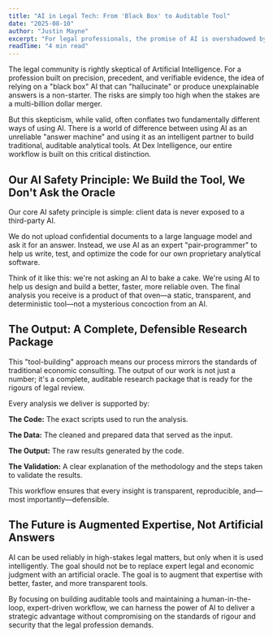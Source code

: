 ```yaml
---
title: "AI in Legal Tech: From 'Black Box' to Auditable Tool"
date: "2025-08-10"
author: "Justin Mayne"
excerpt: "For legal professionals, the promise of AI is overshadowed by the risk of 'black box' tools and data confidentiality breaches. This article explains our core safety principle: we use AI as an expert partner to build our own proprietary, auditable software, ensuring your data is never exposed to third-party models. Learn how this 'tool-builder' approach results in a transparent, defensible research package that augments, rather than replaces, expert legal judgment."
readTime: "4 min read"
---
```

The legal community is rightly skeptical of Artificial Intelligence. For a profession built on precision, precedent, and verifiable evidence, the idea of relying on a "black box" AI that can "hallucinate" or produce unexplainable answers is a non-starter. The risks are simply too high when the stakes are a multi-billion dollar merger.

But this skepticism, while valid, often conflates two fundamentally different ways of using AI. There is a world of difference between using AI as an unreliable "answer machine" and using it as an intelligent partner to build traditional, auditable analytical tools. At Dex Intelligence, our entire workflow is built on this critical distinction.

## Our AI Safety Principle: We Build the Tool, We Don't Ask the Oracle
Our core AI safety principle is simple: client data is never exposed to a third-party AI.

We do not upload confidential documents to a large language model and ask it for an answer. Instead, we use AI as an expert "pair-programmer" to help us write, test, and optimize the code for our own proprietary analytical software.

Think of it like this: we're not asking an AI to bake a cake. We're using AI to help us design and build a better, faster, more reliable oven. The final analysis you receive is a product of that oven—a static, transparent, and deterministic tool—not a mysterious concoction from an AI.

## The Output: A Complete, Defensible Research Package
This "tool-building" approach means our process mirrors the standards of traditional economic consulting. The output of our work is not just a number; it's a complete, auditable research package that is ready for the rigours of legal review.

Every analysis we deliver is supported by:

**The Code:** The exact scripts used to run the analysis.

**The Data:** The cleaned and prepared data that served as the input.

**The Output:** The raw results generated by the code.

**The Validation:** A clear explanation of the methodology and the steps taken to validate the results.

This workflow ensures that every insight is transparent, reproducible, and—most importantly—defensible.

## The Future is Augmented Expertise, Not Artificial Answers
AI can be used reliably in high-stakes legal matters, but only when it is used intelligently. The goal should not be to replace expert legal and economic judgment with an artificial oracle. The goal is to augment that expertise with better, faster, and more transparent tools.

By focusing on building auditable tools and maintaining a human-in-the-loop, expert-driven workflow, we can harness the power of AI to deliver a strategic advantage without compromising on the standards of rigour and security that the legal profession demands.


